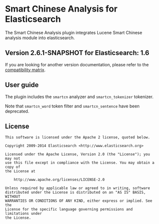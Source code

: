 Smart Chinese Analysis for Elasticsearch
==================================

The Smart Chinese Analysis plugin integrates Lucene Smart Chinese analysis module into elasticsearch.

## Version 2.6.1-SNAPSHOT for Elasticsearch: 1.6

If you are looking for another version documentation, please refer to the 
[compatibility matrix](http://github.com/elasticsearch/elasticsearch-analysis-smartcn#smart-chinese-analysis-for-elasticsearch).


## User guide

The plugin includes the `smartcn` analyzer and `smartcn_tokenizer` tokenizer.

 Note that `smartcn_word` token filter and `smartcn_sentence` have been deprecated.

License
-------

    This software is licensed under the Apache 2 license, quoted below.

    Copyright 2009-2014 Elasticsearch <http://www.elasticsearch.org>

    Licensed under the Apache License, Version 2.0 (the "License"); you may not
    use this file except in compliance with the License. You may obtain a copy of
    the License at

        http://www.apache.org/licenses/LICENSE-2.0

    Unless required by applicable law or agreed to in writing, software
    distributed under the License is distributed on an "AS IS" BASIS, WITHOUT
    WARRANTIES OR CONDITIONS OF ANY KIND, either express or implied. See the
    License for the specific language governing permissions and limitations under
    the License.
